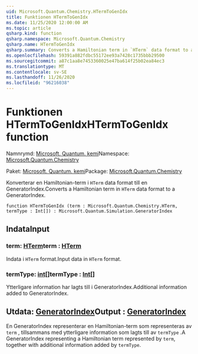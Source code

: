 ```yaml
---
uid: Microsoft.Quantum.Chemistry.HTermToGenIdx
title: Funktionen HTermToGenIdx
ms.date: 11/25/2020 12:00:00 AM
ms.topic: article
qsharp.kind: function
qsharp.namespace: Microsoft.Quantum.Chemistry
qsharp.name: HTermToGenIdx
qsharp.summary: Converts a Hamiltonian term in `HTerm` data format to a GeneratorIndex.
ms.openlocfilehash: 59391a882fdbc55172ee93a7428c1735bbb29500
ms.sourcegitcommit: a87c1aa8e7453360025e47ba614f25b02ea84ec3
ms.translationtype: MT
ms.contentlocale: sv-SE
ms.lasthandoff: 11/26/2020
ms.locfileid: "96216038"
---
```

# <a name="htermtogenidx-function"></a><span data-ttu-id="db227-102">Funktionen HTermToGenIdx</span><span class="sxs-lookup"><span data-stu-id="db227-102">HTermToGenIdx function</span></span>

<span data-ttu-id="db227-103">Namnrymd: [Microsoft. Quantum. kemi](xref:Microsoft.Quantum.Chemistry)</span><span class="sxs-lookup"><span data-stu-id="db227-103">Namespace: [Microsoft.Quantum.Chemistry](xref:Microsoft.Quantum.Chemistry)</span></span>

<span data-ttu-id="db227-104">Paket: [Microsoft. Quantum. kemi](https://nuget.org/packages/Microsoft.Quantum.Chemistry)</span><span class="sxs-lookup"><span data-stu-id="db227-104">Package: [Microsoft.Quantum.Chemistry](https://nuget.org/packages/Microsoft.Quantum.Chemistry)</span></span>


<span data-ttu-id="db227-105">Konverterar en Hamiltonian-term i `HTerm` data format till en GeneratorIndex.</span><span class="sxs-lookup"><span data-stu-id="db227-105">Converts a Hamiltonian term in `HTerm` data format to a GeneratorIndex.</span></span>

```qsharp
function HTermToGenIdx (term : Microsoft.Quantum.Chemistry.HTerm, termType : Int[]) : Microsoft.Quantum.Simulation.GeneratorIndex
```


## <a name="input"></a><span data-ttu-id="db227-106">Indata</span><span class="sxs-lookup"><span data-stu-id="db227-106">Input</span></span>

### <a name="term--hterm"></a><span data-ttu-id="db227-107">term: [HTerm](xref:Microsoft.Quantum.Chemistry.HTerm)</span><span class="sxs-lookup"><span data-stu-id="db227-107">term : [HTerm](xref:Microsoft.Quantum.Chemistry.HTerm)</span></span>

<span data-ttu-id="db227-108">Indata i `HTerm` format.</span><span class="sxs-lookup"><span data-stu-id="db227-108">Input data in `HTerm` format.</span></span>


### <a name="termtype--int"></a><span data-ttu-id="db227-109">termType: [int](xref:microsoft.quantum.lang-ref.int)[]</span><span class="sxs-lookup"><span data-stu-id="db227-109">termType : [Int](xref:microsoft.quantum.lang-ref.int)[]</span></span>

<span data-ttu-id="db227-110">Ytterligare information har lagts till i GeneratorIndex.</span><span class="sxs-lookup"><span data-stu-id="db227-110">Additional information added to GeneratorIndex.</span></span>



## <a name="output--generatorindex"></a><span data-ttu-id="db227-111">Utdata: [GeneratorIndex](xref:Microsoft.Quantum.Simulation.GeneratorIndex)</span><span class="sxs-lookup"><span data-stu-id="db227-111">Output : [GeneratorIndex](xref:Microsoft.Quantum.Simulation.GeneratorIndex)</span></span>

<span data-ttu-id="db227-112">En GeneratorIndex representerar en Hamiltonian-term som representeras av `term` , tillsammans med ytterligare information som lagts till av `termType` .</span><span class="sxs-lookup"><span data-stu-id="db227-112">A GeneratorIndex representing a Hamiltonian term represented by `term`, together with additional information added by `termType`.</span></span>